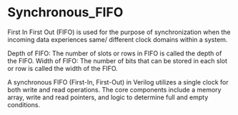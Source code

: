 # Synchronous_FIFO
First In First Out (FIFO) is used for the purpose of synchronization when the incoming data experiences same/ different clock domains within a system.

Depth of FIFO: The number of slots or rows in FIFO is called the depth of the FIFO. 
Width of FIFO: The number of bits that can be stored in each slot or row is called the width of the FIFO.

A synchronous FIFO (First-In, First-Out) in Verilog utilizes a single clock for both write and read operations. The core components include a memory array, write and read pointers, and logic to determine full and empty conditions.

